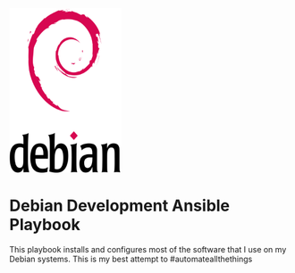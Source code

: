 <img src="https://raw.githubusercontent.com/frame45/debian-dev-playbook/master/files/Debian_logo.png" width="200" height="295">

# Debian Development Ansible Playbook

This playbook installs and configures most of the software that I use on my Debian systems. This is my best attempt to #automateallthethings
